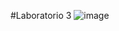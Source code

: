 #Laboratorio 3 
![image](https://github.com/frevill0/Aplicaciones/assets/165038198/af42ac2a-688d-47f1-b614-182b23daa873)
